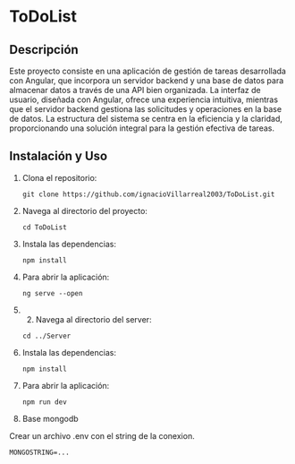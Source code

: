 # ToDoList

## Descripción 
Este proyecto consiste en una aplicación de gestión de tareas desarrollada con Angular, que incorpora un servidor backend y una base de datos para almacenar datos a través de una API bien organizada. La interfaz de usuario, diseñada con Angular, ofrece una experiencia intuitiva, mientras que el servidor backend gestiona las solicitudes y operaciones en la base de datos. La estructura del sistema se centra en la eficiencia y la claridad, proporcionando una solución integral para la gestión efectiva de tareas.

## Instalación y Uso
1. Clona el repositorio:

    ```
    git clone https://github.com/ignacioVillarreal2003/ToDoList.git
    ```

2. Navega al directorio del proyecto:

    ```
    cd ToDoList
    ```

3. Instala las dependencias:

    ```
    npm install
    ```

4. Para abrir la aplicación:

    ```
    ng serve --open
    ```
5. 2. Navega al directorio del server:

    ```
    cd ../Server
    ```

6. Instala las dependencias:

    ```
    npm install
    ```

7. Para abrir la aplicación:

    ```
    npm run dev
    ```

8. Base mongodb

Crear un archivo .env con el string de la conexion.

```
MONGOSTRING=...
```
